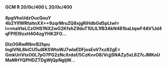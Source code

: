 #### GCM R 20/0c/400 L 20/0c/400
**8pgVhoUdzOucQouY**<br/>**4b2YIfWRfaltnXX++9zqrMruZQ8xjgRiHdbGdSpLtwI=**<br/>**I+rmaVteLCzOHS1NX2wG2KfxhZ9duT10LIL1fB3AkN481baLtqwF4AV1Jd4qFPfEl9zxH404zgYHK2FO...**<br/><br/>
**DlzOGRwRNnrB2hpu**<br/>**InglVNL8kiCU5uI8KSWtoWJ7wlaEDFjosEoV7xz82gE=**<br/>**GmkUriVtxO0L7pO7PG2zNcXrdsf/5CzKvvO8/VcjjSNAZy5xL627cJMKoUMaMHYQPHDZTDgWjQpNgljW...**